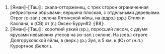 ---
---

1. ⟦Яман⟧-⟦Таш⟧
: скала-отторженец, с трех сторон ограниченная ребристыми обрывами; вершина плоская, с отдельными деревьями. Отрог ⦅с-зап.⦆ склона Ялтинской яйлы, на ⦅вдрз.⦆ ⦅рр.⦆ Стиля и Каспана, к ⦅СВ⦆ от ⦅г.⦆ Оксек-Бурун#2 ⦃В8⦄.
2. ⟦Яман⟧-⟦Таш⟧
: короткий узкий ⦅хр.⦆, поросший лесом, с двумя ярусами невысоких утесов на ⦅ю-зап.⦆ склоне. На ⦅сев.⦆ отроге Долгоруковской яйлы, в ⦅верх.⦆ ⦅р.⦆ Зуя, в 5 км. к ⦅Ю⦆ от ⦅н.п.⦆ Курортное ⦅Белог.⦆.

